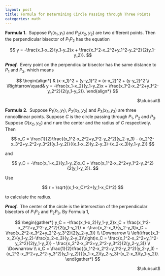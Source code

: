 ```yaml
---
layout: post
title: Formula for Determining Circle Passing through Three Points
categories: math
---
```

**Formula 1.**&ensp;Suppose $P_1(x_1,y_1)$ and $P_2(x_2,y_2)$ are two different points. Then the perpendicular bisector of $P_1P_2$ has the equation

$$ y = -\frac{x_1-x_2}{y_1-y_2}x + \frac{x_1^2-x_2^2+y_1^2-y_2^2}{2(y_1-y_2)}. $$

***Proof.***&ensp;Every point on the perpendicular bisector has the same distance to $P_1$ and $P_2$, which means

$$ \begin{align*}
    & (x-x_1)^2 + (y-y_1)^2 = (x-x_2)^2 + (y-y_2)^2 \\
    \Rightarrow\quad& y = -\frac{x_1-x_2}{y_1-y_2}x + \frac{x_1^2-x_2^2+y_1^2-y_2^2}{2(y_1-y_2)}.
\end{align*} $$

<div style="text-align: right;">$\clubsuit$</div>

**Formula 2.**&ensp;Suppose $P_1(x_1,y_1)$, $P_2(x_2,y_2)$ and $P_3(x_3,y_3)$ are three noncollinear points. Suppose $C$ is the circle passing through $P_1$, $P_2$ and $P_3$. Suppose $O(x_C,y_C)$ and $r$ are the center and the radius of $C$ respectively. Then


$$ x_C = \frac{1}{2}\frac{(x_1^2-x_2^2+y_1^2-y_2^2)(y_2-y_3) - (x_2^2-x_3^2+y_2^2-y_3^2)(y_1-y_2)}{(x_1-x_2)(y_2-y_3)-(x_2-x_3)(y_1-y_2)} $$

and

$$ y_C = -\frac{x_1-x_2}{y_1-y_2}x_C + \frac{x_1^2-x_2^2+y_1^2-y_2^2}{2(y_1-y_2)}. $$

Use

$$ r = \sqrt{(x_1-x_C)^2+(y_1-x_C)^2} $$

to calculate the radius.

***Proof.***&ensp;The center of the circle is the intersection of the perpendicular bisectors of $P_1P_2$ and $P_2P_3$. By Formula 1,

$$ \begin{gather*}
    y_C = -\frac{x_1-x_2}{y_1-y_2}x_C + \frac{x_1^2-x_2^2+y_1^2-y_2^2}{2(y_1-y_2)} = -\frac{x_2-x_3}{y_2-y_3}x_C + \frac{x_2^2-x_3^2+y_2^2-y_3^2}{2(y_2-y_3)} \\
    \Downarrow \\
    \left(\frac{x_1-x_2}{y_1-y_2}-\frac{x_2-x_3}{y_2-y_3}\right)x_C = \frac{x_1^2-x_2^2+y_1^2-y_2^2}{2(y_1-y_2)} - \frac{x_2^2-x_3^2+y_2^2-y_3^2}{2(y_2-y_3)} \\
    \Downarrow \\
    x_C = \frac{1}{2}\frac{(x_1^2-x_2^2+y_1^2-y_2^2)(y_2-y_3) - (x_2^2-x_3^2+y_2^2-y_3^2)(y_1-y_2)}{(x_1-x_2)(y_2-y_3)-(x_2-x_3)(y_1-y_2)}.
\end{gather*} $$

<div style="text-align: right;">$\clubsuit$</div>
